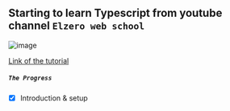 ## Starting to learn Typescript from youtube channel `Elzero web school`

![image](https://sitenco.com/wp-content/uploads/2022/03/typescript-1.png)

[Link of the tutorial](https://www.youtube.com/playlist?list=PLDoPjvoNmBAy532K9M_fjiAmrJ0gkCyLJ)

##### `The Progress`

- [x] Introduction & setup

